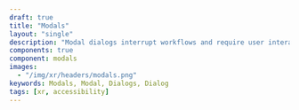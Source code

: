 ```yaml
---
draft: true
title: "Modals"
layout: "single"
description: "Modal dialogs interrupt workflows and require user interaction."
components: true
component: modals
images:
  - "/img/xr/headers/modals.png"
keywords: Modals, Modal, Dialogs, Dialog
tags: [xr, accessibility]
---
```

